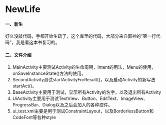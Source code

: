 # NewLife
#### 一、新生
好久没敲代码，手都开始生疏了，这个库里的代码，大部分来自郭神的“第一行代码”，我是看这本书复习的。
#### 二、文件介绍
1. MainActivity主要测试Activity的生命周期，Intent的用法，Menu的使用，onSaveInstanceState()方法的使用。
2. SecondActivity测试startActivityForResult()，以及启动Activity的新写法startAct()。
3. BaseActivity主要用于测试，显示所有Activity的名字，以及退出所有Activity
4. UiActivity主要用于测试TextView、Button、EditText、ImageView、ProgressBar、Dialog以及之后会加入的各种控件。
5. ui_test.xml主要是用于测试ConstraintLayout，以及BorderlessButton和CodeFont等各种style
